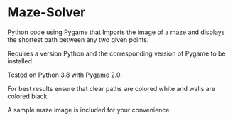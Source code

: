 # Maze-Solver
Python code using Pygame that Imports the image of a maze and displays the shortest path between any two given points.

Requires a version Python and the corresponding version of Pygame to be installed.

Tested on Python 3.8 with Pygame 2.0.

For best results ensure that clear paths are colored white and walls are colored black.

A sample maze image is included for your convenience.
